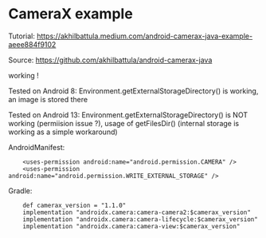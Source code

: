 # CameraX example

Tutorial: https://akhilbattula.medium.com/android-camerax-java-example-aeee884f9102

Source: https://github.com/akhilbattula/android-camerax-java

working !

Tested on Android 8: Environment.getExternalStorageDirectory() is working, an image is stored there

Tested on Android 13: Environment.getExternalStorageDirectory() is NOT working (permiision issue ?), 
usage of getFilesDir() (internal storage is working as a simple workaround)

AndroidManifest:
```plaintext
    <uses-permission android:name="android.permission.CAMERA" />
    <uses-permission android:name="android.permission.WRITE_EXTERNAL_STORAGE" />
```

Gradle:
```plaintext
    def camerax_version = "1.1.0"
    implementation "androidx.camera:camera-camera2:$camerax_version"
    implementation "androidx.camera:camera-lifecycle:$camerax_version"
    implementation "androidx.camera:camera-view:$camerax_version"
```